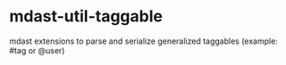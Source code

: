 # mdast-util-taggable
mdast extensions to parse and serialize generalized taggables (example: #tag or @user)
